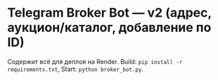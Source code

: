 # Telegram Broker Bot — v2 (адрес, аукцион/каталог, добавление по ID)

Содержит всё для деплоя на Render. Build: `pip install -r requirements.txt`, Start: `python broker_bot.py`.
